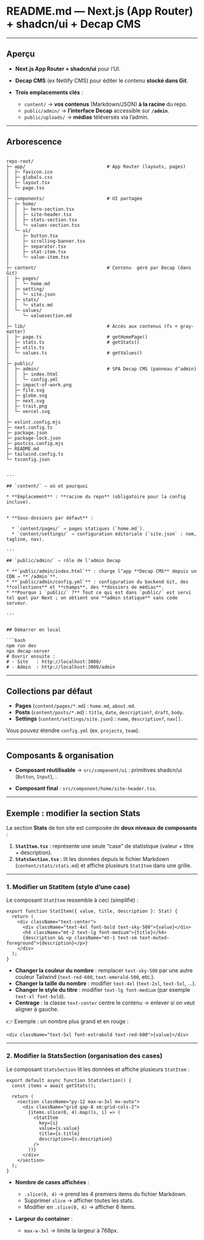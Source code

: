 # README.md — Next.js (App Router) + shadcn/ui + Decap CMS

---

## Aperçu

* **Next.js App Router + shadcn/ui** pour l’UI.
* **Decap CMS** (ex Netlify CMS) pour éditer le contenu **stocké dans Git**.
* **Trois emplacements clés** :

  * `content/` → **vos contenus** (Markdown/JSON) **à la racine** du repo.
  * `public/admin/` → **l’interface Decap** accessible sur **`/admin`**.
  * `public/uploads/` → **médias** téléversés via l’admin.

---

## Arborescence

```

repo-root/
├─ app/                              # App Router (layouts, pages)
│  ├─ favicon.ico
│  ├─ globals.css
│  ├─ layout.tsx
│  └─ page.tsx
│
├─ components/                       # UI partagée
│  ├─ home/
│  │  ├─ hero-section.tsx
│  │  ├─ site-header.tsx
│  │  ├─ stats-section.tsx
│  │  └─ values-section.tsx
│  └─ ui/
│     ├─ button.tsx
│     ├─ scrolling-banner.tsx
│     ├─ separator.tsx
│     ├─ stat-item.tsx              
│     └─ value-item.tsx
│
├─ content/                          # Contenu  géré par Decap (dans Git)
│  ├─ pages/
│  │  └─ home.md
│  ├─ setting/                       
│  │  └─ site.json
│  ├─ stats/
│  │  └─ stats.md
│  └─ values/
│     └─ valuesection.md
│
├─ lib/                              # Accès aux contenus (fs + gray-matter)
│  ├─ page.ts                        # getHomePage()
│  ├─ stats.ts                       # getStats()
│  ├─ utils.ts
│  └─ values.ts                      # getValues()
│
├─ public/
│  ├─ admin/                         # SPA Decap CMS (panneau d’admin)
│  │  ├─ index.html
│  │  └─ config.yml                      
│  ├─ impact-of-work.png            
│  ├─ file.svg
│  ├─ globe.svg
│  ├─ next.svg
│  ├─ trait.png
│  └─ vercel.svg
│
├─ eslint.config.mjs
├─ next.config.ts
├─ package.json
├─ package-lock.json
├─ postcss.config.mjs
├─ README.md
├─ tailwind.config.ts               
└─ tsconfig.json


---

## `content/` — où et pourquoi

* **Emplacement** : **racine du repo** (obligatoire pour la config incluse).
 

* **Sous-dossiers par défaut** :

  * `content/pages/` → pages statiques (`home.md`).
  * `content/settings/` → configuration éditoriale (`site.json` : nom, tagline, nav).

---

## `public/admin/` — rôle de l’admin Decap

* **`public/admin/index.html`** : charge l’app **Decap CMS** depuis un CDN → **`/admin`**.
* **`public/admin/config.yml`** : configuration du backend Git, des **collections** et **champs**, des **dossiers de médias**.
* **Pourquo i `public/` ?** Tout ce qui est dans `public/` est servi tel quel par Next ; on obtient une **admin statique** sans code serveur.

---


## Démarrer en local

```bash
npm run dev
npx decap-server
# Ouvrir ensuite :
# - Site   : http://localhost:3000/
# - Admin  : http://localhost:3000/admin
```


---

## Collections par défaut

* **Pages** (`content/pages/*.md`) : `home.md`, `about.md`.
* **Posts** (`content/posts/*.md`) : `title`, `date`, `description?`, `draft`, `body`.
* **Settings** (`content/settings/site.json`) : `name`, `description?`, `nav[]`.

Vous pouvez étendre `config.yml` (ex. `projects`, `team`).

---

## Composants & organisation

* **Composant réutilisable** → `src/component/ui` : primitives shadcn/ui (`Button`, `Input`), .

* **Composant final** : `src/component/home/site-header.tsx`.

---


##  Exemple : modifier la section **Stats**

La section **Stats** de ton site est composée de **deux niveaux de composants** :

1. **`StatItem.tsx`** : représente une seule “case” de statistique (valeur + titre + description).
2. **`StatsSection.tsx`** : lit les données depuis le fichier Markdown (`content/stats/stats.md`) et affiche plusieurs `StatItem` dans une grille.

---

### 1. Modifier un **StatItem** (style d’une case)

Le composant `StatItem` ressemble à ceci (simplifié) :

```tsx
export function StatItem({ value, title, description }: Stat) {
  return (
    <div className="text-center">
      <div className="text-4xl font-bold text-sky-500">{value}</div>
      <h4 className="mt-2 text-lg font-medium">{title}</h4>
      {description && <p className="mt-1 text-sm text-muted-foreground">{description}</p>}
    </div>
  );
}
```

* **Changer la couleur du nombre** : remplacer `text-sky-500` par une autre couleur Tailwind (`text-red-600`, `text-emerald-500`, etc.).
* **Changer la taille du nombre** : modifier `text-4xl` (`text-2xl`, `text-5xl`, …).
* **Changer le style du titre** : modifier `text-lg font-medium` (par exemple `text-xl font-bold`).
* **Centrage** : la classe `text-center` centre le contenu → enlever si on veut aligner à gauche.

👉 Exemple : un nombre plus grand et en rouge :

```tsx
<div className="text-5xl font-extrabold text-red-600">{value}</div>
```

---

### 2. Modifier la **StatsSection** (organisation des cases)

Le composant `StatsSection` lit les données et affiche plusieurs `StatItem` :

```tsx
export default async function StatsSection() {
  const items = await getStats();

  return (
    <section className="py-12 max-w-3xl mx-auto">
      <div className="grid gap-8 sm:grid-cols-2">
        {items.slice(0, 4).map((s, i) => (
          <StatItem
            key={i}
            value={s.value}
            title={s.title}
            description={s.description}
          />
        ))}
      </div>
    </section>
  );
}
```

* **Nombre de cases affichées** :

  * `.slice(0, 4)` → prend les 4 premiers items du fichier Markdown.
  * Supprimer `slice` → afficher toutes les stats.
  * Modifier en `.slice(0, 6)` → afficher 6 items.

* **Largeur du container** :

  * `max-w-3xl` → limite la largeur à 768px.





